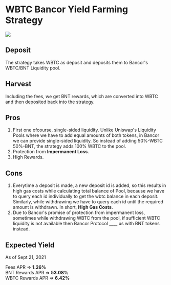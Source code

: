# WBTC Bancor Yield Farming Strategy

<img src="https://user-images.githubusercontent.com/47485188/134218268-9c6e493a-5e72-4c7d-a3f9-2e4054be0e93.png">

## Deposit
The strategy takes WBTC as deposit and deposits them to Bancor's WBTC/BNT Liquidity pool. 

## Harvest
Including the fees, we get BNT rewards, which are converted into WBTC and then deposited back into the strategy.
## Pros 
1. First one ofcourse, single-sided liquidity. Unlike Uniswap's Liquidity Pools where we have to add equal amounts of both tokens, in Bancor we can provide single-sided liquidity. So instead of adding 50%-WBTC 50%-BNT, the strategy adds 100% WBTC to the pool. 
2. Protection from <strong>Impermanent Loss</strong>.
3. High Rewards.

## Cons
 1. Everytime a deposit is made, a new deposit id is added, so this results in high gas costs while calculating total balance of Pool,
because we have to query each id individually to get the wbtc balance in each deposit. Similarly, while withdrawing we have
to query each id until the required amount is withdrawn. In short, <strong>High Gas Costs</strong>.
2. Due to Bancor's promise of protection from impermanent loss, sometimes while withdrawing WBTC from the pool, if sufficient WBTC liquidity is not available then Bancor Protocol ____ us with BNT tokens instead.

## Expected Yield
As of Sept 21, 2021

Fees APR => <strong>1.26%</strong><br>
BNT Rewards APR => <strong>53.08%</strong><br>
WBTC Rewards APR => <strong>6.42%</strong>